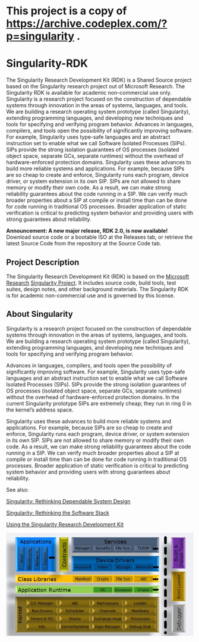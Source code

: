 
# This project is a copy of https://archive.codeplex.com/?p=singularity . 

# Singularity-RDK

The Singularity Research Development Kit (RDK) is a Shared Source project based on the Singularity research project out of Microsoft Research. The Singularity RDK is available for academic non-commercial use only. Singularity is a research project focused on the construction of dependable systems through innovation in the areas of systems, languages, and tools. We are building a research operating system prototype (called Singularity), extending programming languages, and developing new techniques and tools for specifying and verifying program behavior. Advances in languages, compilers, and tools open the possibility of significantly improving software. For example, Singularity uses type-safe languages and an abstract instruction set to enable what we call Software Isolated Processes (SIPs). SIPs provide the strong isolation guarantees of OS processes (isolated object space, separate GCs, separate runtimes) without the overhead of hardware-enforced protection domains. Singularity uses these advances to build more reliable systems and applications. For example, because SIPs are so cheap to create and enforce, Singularity runs each program, device driver, or system extension in its own SIP. SIPs are not allowed to share memory or modify their own code. As a result, we can make strong reliability guarantees about the code running in a SIP. We can verify much broader properties about a SIP at compile or install time than can be done for code running in traditional OS processes. Broader application of static verification is critical to predicting system behavior and providing users with strong guarantees about reliability.

 
**Announcement: A new major release, RDK 2.0, is now available!** Download source code or a bootable ISO at the Releases tab, or retrieve the latest Source Code from the repository at the Source Code tab.

## Project Description

The Singularity Research Development Kit (RDK) is based on the [Microsoft Research](http://research.microsoft.com/) [Singularity Project](http://research.microsoft.com/os/singularity). It includes source code, build tools, test suites, design notes, and other background materials. The Singularity RDK is for academic non-commercial use and is governed by this license.

## About Singularity

Singularity is a research project focused on the construction of dependable systems through innovation in the areas of systems, languages, and tools. We are building a research operating system prototype (called Singularity), extending programming languages, and developing new techniques and tools for specifying and verifying program behavior.

Advances in languages, compilers, and tools open the possibility of significantly improving software. For example, Singularity uses type-safe languages and an abstract instruction set to enable what we call Software Isolated Processes (SIPs). SIPs provide the strong isolation guarantees of OS processes (isolated object space, separate GCs, separate runtimes) without the overhead of hardware-enforced protection domains. In the current Singularity prototype SIPs are extremely cheap; they run in ring 0 in the kernel’s address space.

Singularity uses these advances to build more reliable systems and applications. For example, because SIPs are so cheap to create and enforce, Singularity runs each program, device driver, or system extension in its own SIP. SIPs are not allowed to share memory or modify their own code. As a result, we can make strong reliability guarantees about the code running in a SIP. We can verify much broader properties about a SIP at compile or install time than can be done for code running in traditional OS processes. Broader application of static verification is critical to predicting system behavior and providing users with strong guarantees about reliability.

See also:

[Singularity: Rethinking Dependable System Design](http://research.microsoft.com/en-us/news/features/singularity.aspx)

[Singularity: Rethinking the Software Stack](http://research.microsoft.com/apps/pubs/default.aspx?id=69431)

[Using the Singularity Research Development Kit](http://research.microsoft.com/en-us/projects/singularity/asplos2008_singularity_rdk_tutorial.pdf)

![](arch.jpg)